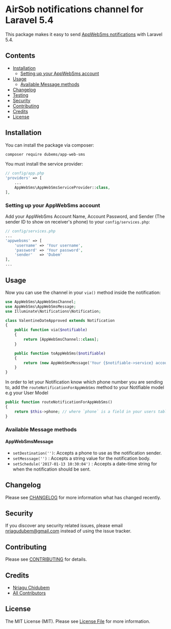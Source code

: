# AirSob notifications channel for Laravel 5.4

This package makes it easy to send [AppWebSms notifications](https://www.appwebsms.com) with  Laravel 5.4.

## Contents

- [Installation](#installation)
    - [Setting up your AppWebSms account](#setting-up-your-AppWebSms-account)
- [Usage](#usage)
    - [Available Message methods](#available-message-methods)
- [Changelog](#changelog)
- [Testing](#testing)
- [Security](#security)
- [Contributing](#contributing)
- [Credits](#credits)
- [License](#license)

## Installation

You can install the package via composer:

``` bash
composer require dubems/app-web-sms
```

You must install the service provider:

```php
// config/app.php
'providers' => [
    ...
    AppWebSms\AppWebSmsServiceProvider::class,
],
```

### Setting up your AppWebSms account

Add your AppWebSms Account Name, Account Password, and Sender (The sender ID to show on receiver's phone) to your `config/services.php`:

```php
// config/services.php
...
'appwebsms' => [
    'username' => 'Your username',
    'password' => 'Your password',
    'sender'   => 'Dubem'
],
...
```

## Usage

Now you can use the channel in your `via()` method inside the notification:

``` php
use AppWebSms\AppWebSmsChannel;
use AppWebSms\AppWebSmsMessage;
use Illuminate\Notifications\Notification;

class ValentineDateApproved extends Notification
{
    public function via($notifiable)
    {
        return [AppWebSmsChannel::class];
    }

    public function toAppWebSms($notifiable)
    {
        return (new AppWebSmsMessage('Your {$notifiable->service} account was approved!'));
    }
}
```

In order to let your Notification know which phone number you are sending to, add the `routeNotificationForAppWebSms` method to your Notifiable model e.g your User Model

```php
public function routeNotificationForAppWebSms()
{
    return $this->phone; // where `phone` is a field in your users table;
}
```

### Available Message methods

#### AppWebSmsMessage

- `setDestination('')`: Accepts a phone to use as the notification sender.
- `setMesssage('')`   : Accepts a string value for the notification body.
- `setSchedule('2017-01-13 10:30:04')`   : Accepts a date-time string for when the notification should be sent.

## Changelog

Please see [CHANGELOG](CHANGELOG.md) for more information what has changed recently.


## Security

If you discover any security related issues, please email nriagudubem@gmail.com instead of using the issue tracker.

## Contributing

Please see [CONTRIBUTING](CONTRIBUTING.md) for details.

## Credits

- [Nriagu Chidubem](https://github.com/dubems)
- [All Contributors](../../contributors)

## License

The MIT License (MIT). Please see [License File](LICENSE.md) for more information.